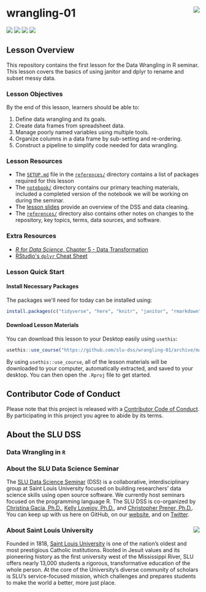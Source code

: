 # wrangling-01 <img src="/img/logo.png" align="right" />
[![](https://img.shields.io/badge/seminar-data%20wrangling%20in%20r-brightgreen.svg)](https://github.com/slu-dss/wrangling-01/)
[![](https://img.shields.io/badge/lesson%20status-stable-brightgreen.svg)](https://github.com/slu-dss/wrangling-01/)
[![](https://img.shields.io/github/release/slu-dss/wrangling-01.svg?label=version)](https://github.com/slu-dss/wrangling-01/releases)
[![](https://img.shields.io/github/last-commit/slu-dss/wrangling-01.svg)](https://github.com/slu-dss/wrangling-01/commits/master)

## Lesson Overview
This repository contains the first lesson for the Data Wrangling in R seminar. This lesson covers the basics of using janitor and dplyr to rename and subset messy data.

### Lesson Objectives
By the end of this lesson, learners should be able to:

1. Define data wrangling and its goals.
2. Create data frames from spreadsheet data.
3. Manage poorly named variables using multiple tools.
4. Organize columns in a data frame by sub-setting and re-ordering.
5. Construct a pipeline to simplify code needed for data wrangling.

### Lesson Resources
* The [`SETUP.md`](/references/SETUP.md) file in the [`references/`](/references) directory contains a list of packages required for this lesson
* The [`notebook/`](/notebook) directory contains our primary teaching materials, included a completed version of the notebook we will be working on during the seminar.
* The [lesson slides](https://slu-dss.github.io/wrangling-01/) provide an overview of the DSS and data cleaning.
* The [`references/`](/references) directory also contains other notes on changes to the repository, key topics, terms, data sources, and software.

### Extra Resources
* [*R for Data Science*, Chapter 5 - Data Transformation](https://r4ds.had.co.nz/transform.html)
* [RStudio's `dplyr` Cheat Sheet](https://www.rstudio.com/resources/cheatsheets/#dplyr)

### Lesson Quick Start
#### Install Necessary Packages
The packages we'll need for today can be installed using:

```r
install.packages(c("tidyverse", "here", "knitr", "janitor", "rmarkdown", "usethis"))
```

#### Download Lesson Materials
You can download this lesson to your Desktop easily using `usethis`:

```r
usethis::use_course("https://github.com/slu-dss/wrangling-01/archive/master.zip")
```

By using `usethis::use_course`, all of the lesson materials will be downloaded to your computer, automatically extracted, and saved to your desktop. You can then open the `.Rproj` file to get started.

## Contributor Code of Conduct
Please note that this project is released with a [Contributor Code of Conduct](.github/CODE_OF_CONDUCT.md). By participating in this project you agree to abide by its terms.

## About the SLU DSS
### Data Wrangling in `R`

### About the SLU Data Science Seminar
The [SLU Data Science Seminar](https://slu-dss.githb.io) (DSS) is a collaborative, interdisciplinary group at Saint Louis University focused on building researchers’ data science skills using open source software. We currently host seminars focused on the programming language R. The SLU DSS is co-organized by [Christina Gacia, Ph.D.](mailto:christina.garcia@slu.edu), [Kelly Lovejoy, Ph.D.](mailto:kelly.lovejoy@slu.edu), and [Christopher Prener, Ph.D.](mailto:chris.prener@slu.edu}). You can keep up with us here on GitHub, on our [website](https://slu-dss.githb.io), and on [Twitter](https://twitter.com/SLUDSS).

### About Saint Louis University <img src="/img/sluLogo.png" align="right" />
Founded in 1818, [Saint Louis University](http://www.slu.edu) is one of the nation’s oldest and most prestigious Catholic institutions. Rooted in Jesuit values and its pioneering history as the first university west of the Mississippi River, SLU offers nearly 13,000 students a rigorous, transformative education of the whole person. At the core of the University’s diverse community of scholars is SLU’s service-focused mission, which challenges and prepares students to make the world a better, more just place.
